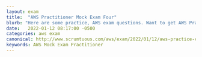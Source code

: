 ```yaml
---
layout: exam
title:  "AWS Practitioner Mock Exam Four"
blurb: "Here are some practice, AWS exam questions. Want to get AWS Practitioner certified? Start here.."
date:   2022-01-12 08:17:00 -0500
categories: aws exam
canonical: http://www.scrumtuous.com/aws/exam/2022/01/12/aws-practice-exam-four.html
keywords: AWS Mock Exam Practitioner
---
```


<div id="root" data-name="Exam Four" data-param='{ "quid" : { "$in" : [63, 12, 112, 172, 182, 98, 45, 98, 247, 126, 123, 166, 79, 80, 92, 225, 201, 61, 171, 187, 248, 127, 210, 36, 168, 243, 86, 96, 228, 208, 207, 128, 221, 2, 81, 107, 71, 27, 1, 155, 19, 238, 62, 80, 180] } }'></div>



